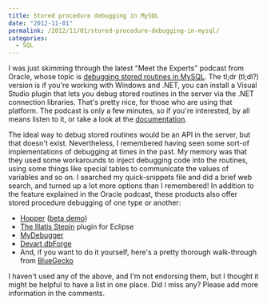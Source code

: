 ```yaml
---
title: Stored procedure debugging in MySQL
date: "2012-11-01"
permalink: /2012/11/01/stored-procedure-debugging-in-mysql/
categories:
  - SQL
---
```

I was just skimming through the latest "Meet the Experts" podcast from Oracle, whose topic is [debugging stored routines in MySQL][1]. The tl;dr (tl;dl?) version is if you're working with Windows and .NET, you can install a Visual Studio plugin that lets you debug stored routines in the server via the .NET connection libraries. That's pretty nice, for those who are using that platform. The podcast is only a few minutes, so if you're interested, by all means listen to it, or take a look at the [documentation][2].

The ideal way to debug stored routines would be an API in the server, but that doesn't exist. Nevertheless, I remembered having seen some sort-of implementations of debugging at times in the past. My memory was that they used some workarounds to inject debugging code into the routines, using some things like special tables to communicate the values of variables and so on. I searched my quick-snippets file and did a brief web search, and turned up a lot more options than I remembered! In addition to the feature explained in the Oracle podcast, these products also offer stored procedure debugging of one type or another:

*   [Hopper][3] ([beta demo][4])
*   [The Illatis Stepin][5] plugin for Eclipse
*   [MyDebugger][6]
*   [Devart dbForge][7]
*   And, if you want to do it yourself, here's a pretty thorough walk-through from [BlueGecko][8]

I haven't used any of the above, and I'm not endorsing them, but I thought it might be helpful to have a list in one place. Did I miss any? Please add more information in the comments.

 [1]: http://sqlhjalp.blogspot.com/2012/11/debugging-stored-routines-in-mysql.html
 [2]: http://dev.mysql.com/doc/refman/5.5/en/connector-net-visual-studio-debugger.html
 [3]: http://www.upscene.com/products.hopper.index.php
 [4]: http://www.upscene.com/products/hopper/demos/hopper_mysql_beta1.htm
 [5]: http://marketplace.eclipse.org/content/illatis-stepin-debugger-mysql-procedures
 [6]: http://mydebugger.com/
 [7]: http://www.devart.com/dbforge/mysql/studio/demostutorials/debugging.html#debugging
 [8]: http://www.bluegecko.net/mysql/debugging-stored-procedures/
